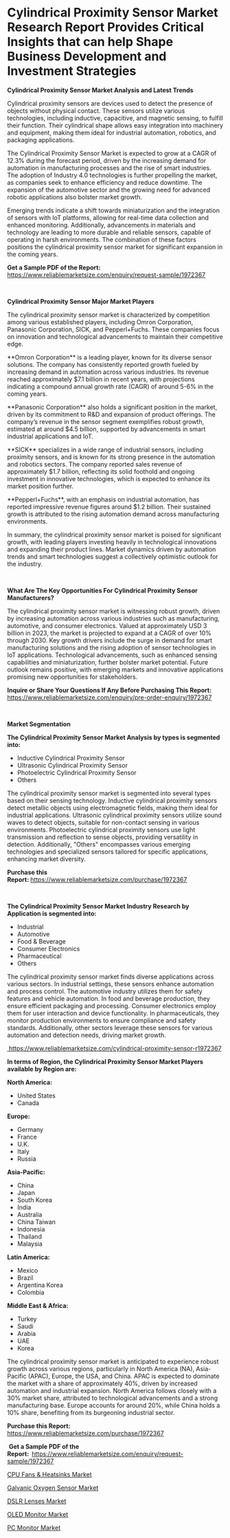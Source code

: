 <p><h1>Cylindrical Proximity Sensor Market Research Report Provides Critical Insights that can help Shape Business Development and Investment Strategies</h1></p><p><strong>Cylindrical Proximity Sensor Market Analysis and Latest Trends</strong></p>
<p><p>Cylindrical proximity sensors are devices used to detect the presence of objects without physical contact. These sensors utilize various technologies, including inductive, capacitive, and magnetic sensing, to fulfill their function. Their cylindrical shape allows easy integration into machinery and equipment, making them ideal for industrial automation, robotics, and packaging applications.</p><p>The Cylindrical Proximity Sensor Market is expected to grow at a CAGR of 12.3% during the forecast period, driven by the increasing demand for automation in manufacturing processes and the rise of smart industries. The adoption of Industry 4.0 technologies is further propelling the market, as companies seek to enhance efficiency and reduce downtime. The expansion of the automotive sector and the growing need for advanced robotic applications also bolster market growth. </p><p>Emerging trends indicate a shift towards miniaturization and the integration of sensors with IoT platforms, allowing for real-time data collection and enhanced monitoring. Additionally, advancements in materials and technology are leading to more durable and reliable sensors, capable of operating in harsh environments. The combination of these factors positions the cylindrical proximity sensor market for significant expansion in the coming years.</p></p>
<p><strong>Get a Sample PDF of the Report:&nbsp;</strong> <a href="https://www.reliablemarketsize.com/enquiry/request-sample/1972367?utm_campaign=2034&utm_medium=2&utm_source=Github&utm_content=ia&utm_term=06042025&utm_id=cylindrical-proximity-sensor">https://www.reliablemarketsize.com/enquiry/request-sample/1972367</a></p>
<p>&nbsp;</p>
<p><strong>Cylindrical Proximity Sensor Major Market Players</strong></p>
<p><p>The cylindrical proximity sensor market is characterized by competition among various established players, including Omron Corporation, Panasonic Corporation, SICK, and Pepperl+Fuchs. These companies focus on innovation and technological advancements to maintain their competitive edge.</p><p>**Omron Corporation** is a leading player, known for its diverse sensor solutions. The company has consistently reported growth fueled by increasing demand in automation across various industries. Its revenue reached approximately $7.1 billion in recent years, with projections indicating a compound annual growth rate (CAGR) of around 5-6% in the coming years.</p><p>**Panasonic Corporation** also holds a significant position in the market, driven by its commitment to R&D and expansion of product offerings. The company’s revenue in the sensor segment exemplifies robust growth, estimated at around $4.5 billion, supported by advancements in smart industrial applications and IoT.</p><p>**SICK** specializes in a wide range of industrial sensors, including proximity sensors, and is known for its strong presence in the automation and robotics sectors. The company reported sales revenue of approximately $1.7 billion, reflecting its solid foothold and ongoing investment in innovative technologies, which is expected to enhance its market position further.</p><p>**Pepperl+Fuchs**, with an emphasis on industrial automation, has reported impressive revenue figures around $1.2 billion. Their sustained growth is attributed to the rising automation demand across manufacturing environments.</p><p>In summary, the cylindrical proximity sensor market is poised for significant growth, with leading players investing heavily in technological innovations and expanding their product lines. Market dynamics driven by automation trends and smart technologies suggest a collectively optimistic outlook for the industry.</p></p>
<p>&nbsp;</p>
<p><strong>What Are The Key Opportunities For Cylindrical Proximity Sensor Manufacturers?</strong></p>
<p><p>The cylindrical proximity sensor market is witnessing robust growth, driven by increasing automation across various industries such as manufacturing, automotive, and consumer electronics. Valued at approximately USD 3 billion in 2023, the market is projected to expand at a CAGR of over 10% through 2030. Key growth drivers include the surge in demand for smart manufacturing solutions and the rising adoption of sensor technologies in IoT applications. Technological advancements, such as enhanced sensing capabilities and miniaturization, further bolster market potential. Future outlook remains positive, with emerging markets and innovative applications promising new opportunities for stakeholders.</p></p>
<p><strong>Inquire or Share Your Questions If Any Before Purchasing This Report:</strong> <a href="https://www.reliablemarketsize.com/enquiry/pre-order-enquiry/1972367?utm_campaign=2034&utm_medium=2&utm_source=Github&utm_content=ia&utm_term=06042025&utm_id=cylindrical-proximity-sensor">https://www.reliablemarketsize.com/enquiry/pre-order-enquiry/1972367</a></p>
<p>&nbsp;</p>
<p><strong>Market Segmentation</strong></p>
<p><strong>The Cylindrical Proximity Sensor Market Analysis by types is segmented into:</strong></p>
<p><ul><li>Inductive Cylindrical Proximity Sensor</li><li>Ultrasonic Cylindrical Proximity Sensor</li><li>Photoelectric Cylindrical Proximity Sensor</li><li>Others</li></ul></p>
<p><p>The cylindrical proximity sensor market is segmented into several types based on their sensing technology. Inductive cylindrical proximity sensors detect metallic objects using electromagnetic fields, making them ideal for industrial applications. Ultrasonic cylindrical proximity sensors utilize sound waves to detect objects, suitable for non-contact sensing in various environments. Photoelectric cylindrical proximity sensors use light transmission and reflection to sense objects, providing versatility in detection. Additionally, "Others" encompasses various emerging technologies and specialized sensors tailored for specific applications, enhancing market diversity.</p></p>
<p><strong>Purchase this Report:&nbsp;</strong><a href="https://www.reliablemarketsize.com/purchase/1972367?utm_campaign=2034&utm_medium=2&utm_source=Github&utm_content=ia&utm_term=06042025&utm_id=cylindrical-proximity-sensor">https://www.reliablemarketsize.com/purchase/1972367</a></p>
<p>&nbsp;</p>
<p><strong>The Cylindrical Proximity Sensor Market Industry Research by Application is segmented into:</strong></p>
<p><ul><li>Industrial</li><li>Automotive</li><li>Food & Beverage</li><li>Consumer Electronics</li><li>Pharmaceutical</li><li>Others</li></ul></p>
<p><p>The cylindrical proximity sensor market finds diverse applications across various sectors. In industrial settings, these sensors enhance automation and process control. The automotive industry utilizes them for safety features and vehicle automation. In food and beverage production, they ensure efficient packaging and processing. Consumer electronics employ them for user interaction and device functionality. In pharmaceuticals, they monitor production environments to ensure compliance and safety standards. Additionally, other sectors leverage these sensors for various automation and detection needs, driving market growth.</p></p>
<p><a href="https://www.reliablemarketsize.com/cylindrical-proximity-sensor-r1972367?utm_campaign=2034&utm_medium=2&utm_source=Github&utm_content=ia&utm_term=06042025&utm_id=cylindrical-proximity-sensor">&nbsp;https://www.reliablemarketsize.com/cylindrical-proximity-sensor-r1972367</a></p>
<p><strong>In terms of Region, the Cylindrical Proximity Sensor Market Players available by Region are:</strong></p>
<p>
    <p> <strong> North America: </strong>
        <ul>
            <li>United States</li>
            <li>Canada</li>
        </ul>
        </p> 
    <p> <strong> Europe: </strong>
        <ul>
            <li>Germany</li>
            <li>France</li>
            <li>U.K.</li>
            <li>Italy</li>
            <li>Russia</li>
        </ul>
        </p> 
    <p> <strong> Asia-Pacific: </strong>
        <ul>
            <li>China</li>
            <li>Japan</li>
            <li>South Korea</li>
            <li>India</li>
            <li>Australia</li>
            <li>China Taiwan</li>
            <li>Indonesia</li>
            <li>Thailand</li>
            <li>Malaysia</li>
        </ul>
        </p> 
    <p> <strong> Latin America: </strong>
        <ul>
            <li>Mexico</li>
            <li>Brazil</li>
            <li>Argentina Korea</li>
            <li>Colombia</li>
        </ul>
        </p> 
    <p> <strong> Middle East & Africa: </strong>
        <ul>
            <li>Turkey</li>
            <li>Saudi</li>
            <li>Arabia</li>
            <li>UAE</li>
            <li>Korea</li>
        </ul>
    </p>
    </p>
<p><p>The cylindrical proximity sensor market is anticipated to experience robust growth across various regions, particularly in North America (NA), Asia-Pacific (APAC), Europe, the USA, and China. APAC is expected to dominate the market with a share of approximately 40%, driven by increased automation and industrial expansion. North America follows closely with a 30% market share, attributed to technological advancements and a strong manufacturing base. Europe accounts for around 20%, while China holds a 10% share, benefiting from its burgeoning industrial sector.</p></p>
<p><strong>Purchase this Report: </strong><a href="https://www.reliablemarketsize.com/purchase/1972367?utm_campaign=2034&utm_medium=2&utm_source=Github&utm_content=ia&utm_term=06042025&utm_id=cylindrical-proximity-sensor">https://www.reliablemarketsize.com/purchase/1972367</a></p>
<p>&nbsp;<strong>Get a Sample PDF of the Report:&nbsp;&nbsp;</strong><a href="https://www.reliablemarketsize.com/enquiry/request-sample/1972367?utm_campaign=2034&utm_medium=2&utm_source=Github&utm_content=ia&utm_term=06042025&utm_id=cylindrical-proximity-sensor">https://www.reliablemarketsize.com/enquiry/request-sample/1972367</a></p>
<p><strong></strong></p>
<p><p><a href="https://github.com/ildyduedu/Market-Research-Report-List-1/blob/main/cpu-fans-heatsinks-market.md?utm_campaign=2034&utm_medium=2&utm_source=Github&utm_content=ia&utm_term=06042025&utm_id=cylindrical-proximity-sensor">CPU Fans & Heatsinks Market</a></p><p><a href="https://github.com/oduorsarath9/Market-Research-Report-List-1/blob/main/galvanic-oxygen-sensor-market.md?utm_campaign=2034&utm_medium=2&utm_source=Github&utm_content=ia&utm_term=06042025&utm_id=cylindrical-proximity-sensor">Galvanic Oxygen Sensor Market</a></p><p><a href="https://github.com/floengsubb/Market-Research-Report-List-1/blob/main/dslr-lenses-market.md?utm_campaign=2034&utm_medium=2&utm_source=Github&utm_content=ia&utm_term=06042025&utm_id=cylindrical-proximity-sensor">DSLR Lenses Market</a></p><p><a href="https://github.com/salkidtodo/Market-Research-Report-List-1/blob/main/oled-monitor-market.md?utm_campaign=2034&utm_medium=2&utm_source=Github&utm_content=ia&utm_term=06042025&utm_id=cylindrical-proximity-sensor">OLED Monitor Market</a></p><p><a href="https://github.com/eleussabra/Market-Research-Report-List-1/blob/main/pc-monitor-market.md?utm_campaign=2034&utm_medium=2&utm_source=Github&utm_content=ia&utm_term=06042025&utm_id=cylindrical-proximity-sensor">PC Monitor Market</a></p></p>